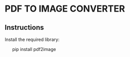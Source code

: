 <h1>PDF TO IMAGE CONVERTER</h1>
<h2>Instructions</h2>
<p>Install the required library:</p>
<ol>pip install pdf2image</ol>

